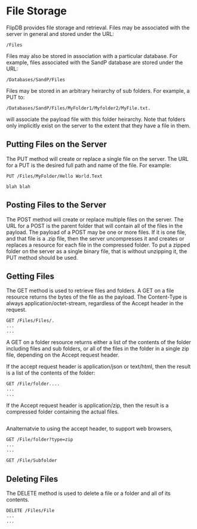 # File Storage

FlipDB provides file storage and retrieval.
Files may be associated with the server in general
and stored under the URL:

~~~
/Files
~~~

Files may also be stored in association with a particular database.
For example, files associated with the SandP database are stored under the URL:

~~~
/Databases/SandP/Files
~~~

Files may be stored in an arbitrary heirarchy of sub folders. For example, a
PUT to:

~~~
/Databases/SandP/Files/MyFolder1/Myfolder2/MyFile.txt.
~~~

will associate the payload file with this folder heirarchy. Note
that folders only implicitly exist on the server to the extent that
they have a file in them.

## Putting Files on the Server

The PUT method will create or replace a single file on the server.
The URL for a PUT is the desired full path and name of the file.
For example:

~~~
PUT /Files/MyFolder/Hello World.Text

blah blah

~~~

## Posting Files to the Server

The POST method will create or replace multiple files on the server.
The URL for a POST is the parent folder that will contain all of the files in the payload.
The payload of a POST may be one or more files. If it is one file, and that file is a .zip
file, then the server uncompresses it and creates or replaces a resource for each file in
the compressed folder. To put a zipped folder on the server as a single binary file,
that is without unzipping it, the PUT method should be used.


## Getting Files

The GET method is used to retrieve files and folders.
A GET on a file resource returns the bytes of the file as the payload.
The Content-Type is always application/octet-stream, regardless of
the Accept header in the request.

~~~
GET /Files/Files/.
...
...
~~~

A GET on a folder resource returns either a list of the contents of the folder
including files and sub folders, or all of the files in the folder in a
single zip file, depending on the Accept request header.

If the accept request header is application/json or text/html,
then the result is a list of the contents of the folder:

~~~
GET /File/folder....
...
...
~~~

If the Accept request header is application/zip, then
the result is a compressed folder containing the actual files.

~~~

~~~

Analternatvie to using the accept header, to support web browsers,

~~~
GET /File/folder?type=zip
...
...
~~~



~~~
GET /File/Subfolder

~~~

## Deleting Files

The DELETE method is used to delete a file or a folder and all of its contents.

~~~
DELETE /Files/File
...
...
~~~




